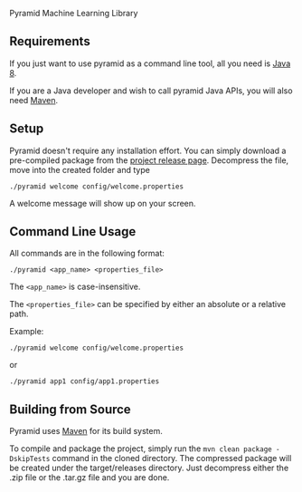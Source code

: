 Pyramid Machine Learning Library

## **Requirements**
If you just want to use pyramid as a command line tool, all you need is [Java 8](http://www.oracle.com/technetwork/java/javase/downloads/jdk8-downloads-2133151.html).

If you are a Java developer and wish to call pyramid Java APIs, you will also need [Maven](https://maven.apache.org/).

## **Setup**
Pyramid doesn't require any installation effort. You can simply download a pre-compiled package from the [project release page](https://github.com/cheng-li/pyramid/releases). Decompress the file, move into the created folder and type 

`./pyramid welcome config/welcome.properties`

A welcome message will show up on your screen.
## **Command Line Usage**
All commands are in the following format:

`./pyramid <app_name> <properties_file>`

The `<app_name>` is case-insensitive.

The `<properties_file>` can be specified by either an absolute or a relative path.

Example: 

`./pyramid welcome config/welcome.properties`

or

`./pyramid app1 config/app1.properties`
## **Building from Source**
Pyramid uses [Maven](https://maven.apache.org/) for its build system.

To compile and package the project, simply run the `mvn clean package -DskipTests` command in the cloned directory. The compressed package will be created under the target/releases directory. Just decompress either the .zip file or the .tar.gz file and you are done.
